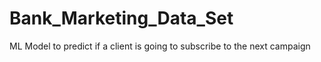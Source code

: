 # Bank_Marketing_Data_Set
ML Model to predict if a client is going to subscribe to the next campaign
